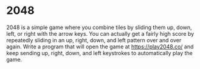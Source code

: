 # 2048

2048 is a simple game where you combine tiles by sliding them up, down,
left, or right with the arrow keys. You can actually get a fairly high score
by repeatedly sliding in an up, right, down, and left pattern over and over
again. Write a program that will open the game at https://play2048.co/ and keep sending up, right, down, and left keystrokes to
automatically play the game.
